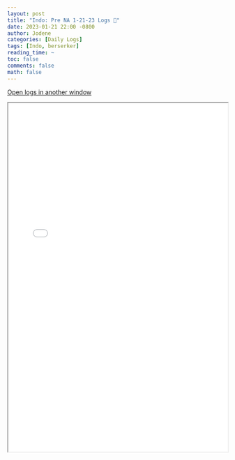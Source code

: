 ```yaml
---
layout: post
title: "Indo: Pre NA 1-21-23 Logs 📜"
date: 2023-01-21 22:00 -0800
author: Jodene
categories: [Daily Logs]
tags: [Indo, berserker]
reading_time: ~
toc: false
comments: false
math: false
---
```


<a href="/assets/logs/2023/January/daily/1-21-23-Indo-Afternoon/index.html#Indo%20Pre%20NA%201-21-23" target="_blank">Open logs in another window</a>

<iframe src="/assets/logs/2023/January/daily/1-21-23-Indo-Afternoon/index.html#Indo%20Pre%20NA%201-21-23" width="100%" height="800" style="display:block; margin: 0 auto;"> </iframe>
